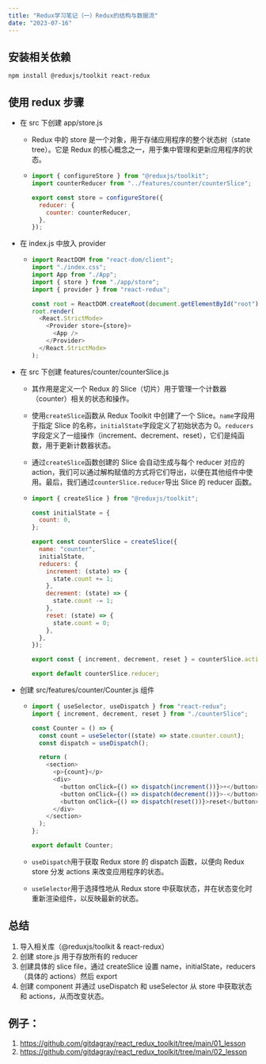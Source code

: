 ```yaml
---
title: "Redux学习笔记（一）Redux的结构与数据流"
date: "2023-07-16"
---
```


## 安装相关依赖

```
npm install @reduxjs/toolkit react-redux
```

## 使用 redux 步骤

- 在 src 下创建 app/store.js

  - Redux 中的 store 是一个对象，用于存储应用程序的整个状态树（state tree）。它是 Redux 的核心概念之一，用于集中管理和更新应用程序的状态。

  - ```javascript
    import { configureStore } from "@reduxjs/toolkit";
    import counterReducer from "../features/counter/counterSlice";

    export const store = configureStore({
      reducer: {
        counter: counterReducer,
      },
    });
    ```

- 在 index.js 中放入 provider

  - ```javascript
    import ReactDOM from "react-dom/client";
    import "./index.css";
    import App from "./App";
    import { store } from "./app/store";
    import { provider } from "react-redux";

    const root = ReactDOM.createRoot(document.getElementById("root"));
    root.render(
      <React.StrictMode>
        <Provider store={store}>
          <App />
        </Provider>
      </React.StrictMode>
    );
    ```

- 在 src 下创建 features/counter/counterSlice.js

  - 其作用是定义一个 Redux 的 Slice（切片）用于管理一个计数器（counter）相关的状态和操作。

  - 使用`createSlice`函数从 Redux Toolkit 中创建了一个 Slice。`name`字段用于指定 Slice 的名称，`initialState`字段定义了初始状态为 0。`reducers`字段定义了一组操作（increment、decrement、reset），它们是纯函数，用于更新计数器状态。

  - 通过`createSlice`函数创建的 Slice 会自动生成与每个 reducer 对应的 action，我们可以通过解构赋值的方式将它们导出，以便在其他组件中使用。最后，我们通过`counterSlice.reducer`导出 Slice 的 reducer 函数。

  - ```javascript
    import { createSlice } from "@reduxjs/toolkit";

    const initialState = {
      count: 0,
    };

    export const counterSlice = createSlice({
      name: "counter",
      initialState,
      reducers: {
        increment: (state) => {
          state.count += 1;
        },
        decrement: (state) => {
          state.count -= 1;
        },
        reset: (state) => {
          state.count = 0;
        },
      },
    });

    export const { increment, decrement, reset } = counterSlice.actions;

    export default counterSlice.reducer;
    ```

- 创建 src/features/counter/Counter.js 组件

  - ```javascript
    import { useSelector, useDispatch } from "react-redux";
    import { increment, decrement, reset } from "./counterSlice";

    const Counter = () => {
      const count = useSelector((state) => state.counter.count);
      const dispatch = useDispatch();

      return (
        <section>
          <p>{count}</p>
          <div>
            <button onClick={() => dispatch(increment())}>+</button>
            <button onClick={() => dispatch(decrement())}>-</button>
            <button onClick={() => dispatch(reset())}>reset</button>
          </div>
        </section>
      );
    };

    export default Counter;
    ```

  - `useDispatch`用于获取 Redux store 的 dispatch 函数，以便向 Redux store 分发 actions 来改变应用程序的状态。

  - `useSelector`用于选择性地从 Redux store 中获取状态，并在状态变化时重新渲染组件，以反映最新的状态。

## 总结

1. 导入相关库（@reduxjs/toolkit & react-redux）
2. 创建 store.js 用于存放所有的 reducer
3. 创建具体的 slice file，通过 createSlice 设置 name，initialState，reducers（具体的 actions）然后 export
4. 创建 component 并通过 useDispatch 和 useSelector 从 store 中获取状态和 actions，从而改变状态。

## 例子：

1. https://github.com/gitdagray/react_redux_toolkit/tree/main/01_lesson
2. https://github.com/gitdagray/react_redux_toolkit/tree/main/02_lesson
